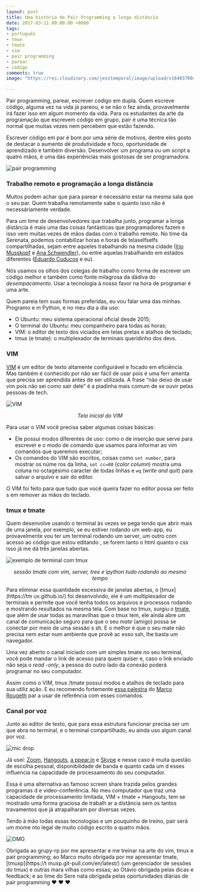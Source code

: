 ```yaml
---
layout: post
title: Uma história de Pair Programming a longa distância
date: 2017-03-11 00:00:00 +0000
tags:
- português
- tmux
- tmate
- vim
- pair programming
- parear
- código
comments: true
image: "https://res.cloudinary.com/jesstemporal/image/upload/v1640370040/covers/variados_aanizj.png"

---
```

Pair programming, parear, escrever código em dupla. Quem escreve código, alguma
vez na vida já pareou, e se não o fez ainda, provavelmente irá fazer isso em algum
momento da vida. Para os estudantes da arte da programação que escrevem código em
grupo, pair é uma técnica tão normal que muitas vezes nem percebem que estão fazendo.

Escrever código em par é bom por uma série de motivos, dentre eles gosto de destacar
o aumento de produtividade e foco, oportunidade de aprendizado e também diversão.
Desenvolver um programa ou um script a quatro mãos, é uma das experiências mais
gostosas de ser programadora.

![pair programming](http://ljdchost.com/4k7kp0I.gif)

### Trabalho remoto e programação a longa distância

Muitos podem achar que para parear é necessário estar na mesma sala que o seu par.
Quem trabalha remotamente sabe o quanto isso não é necessáriamente verdade.

Para um time de desenvolvedores que trabalha junto, programar a longa distância
é mais uma das coisas fantásticas que programadores fazem e isso vem muitas vezes
de mãos dadas com o trabalho remoto. No time da Serenata, podemos contabilizar horas
e horas de telaselfselfs compartilhadas, sejam entre aqueles trabalhando na mesma cidade
([Irio Musskopf](https://twitter.com/irio) e [Ana Schwendler](https://twitter.com/anaschwendler)),
ou entre aquelas trabalhando em estados diferentes ([Eduardo Cuducos](https://twitter.com/cuducos)
e eu).

Nós usamos os olhos dos colegas de trabalho como forma de escrever um código melhor
e também como fonte milagrosa da dádiva do _desempacamento_. Usar a tecnologia à
nosso favor na hora de programar é uma arte.

Quem pareia tem suas formas preferidas, eu vou falar uma das minhas. Programo e
m Python, e no meu dia a dia uso:

* O Ubuntu: meu sistema operacional oficial desde 2015;
* O terminal do Ubuntu: meu companheiro para todas as horas;
* VIM: o editor de texto dos viciados em telas pretas e atalhos de teclado;
* tmux (e tmate): o multiplexador de terminais queridinho dos devs.

### VIM

[VIM](http://www.vim.org/) é um editor de texto altamente configurável e focado
em eficiência. Mas também é conhecido por não ser fácil de usar pois é uma ferr
amenta que precisa ser aprendida antes de ser utilizada. A frase “não deixo de
usar vim pois não sei como sair dele” é a piadinha mais comum de se ouvir pelas
pessoas de tech.

![VIM](http://i.imgur.com/B5rKp2z.png)
<center>
<i>Tela inicial do VIM</i>
</center>

Para usar o VIM você precisa saber algumas coisas básicas:

* Ele possui modos diferentes de uso: como o de inserção que serve para escrever
e o modo de comando que usamos para informar ao vim comandos que queremos executar;
* Os comandos do VIM são escritos, coisas como `set number`, para mostrar os núme
ros da linha, `set cc=80` (_color column_) mostra uma coluna no octagésimo caracter
de todas linhas e `wq` (_write and quit_) para salvar o arquivo e sair do editor.

O VIM foi feito para que tudo que você queira fazer no editor possa ser feito s
em remover as mãos do teclado.

### tmux e tmate
Quem desenvolve usando o terminal às vezes se pega tendo que abrir mais de uma
janela, por exemplo, se eu estiver rodando um web-app, eu provavelmente vou ter
um terminal rodando um server, um outro com acesso ao código que estou editando
, se forem tanto o html quanto o css isso já me dá três janelas abertas.

![exemplo de terminal com tmux](http://i.imgur.com/kzMTb12.png)
<center>
<i>sessão tmate com  vim, server, tree e ipython tudo rodando ao mesmo tempo</i>
</center>

Para eliminar essa quantidade excessiva de janelas abertas, o [tmux](https://tm
ux.github.io/) foi desenvolvido, ele é um multiplexador de terminais e permite
que você tenha todos os arquivos e processos rodando e mostrando resultados na
mesma tela. Com base no tmux, surgiu o [tmate](https://tmate.io/), que além de
usar todas as maravilhas que o tmux tem, ele ainda abre um canal de comunicação
seguro para que o seu _mate_ (amigo) possa se conectar por meio de uma sessão s
sh. E o melhor é que o seu mate não precisa nem estar num ambiente que provê ac
esso ssh, lhe basta um navegador.

Uma vez aberto o canal iniciado com um simples tmate no seu terminal, você pode
mandar o link de acesso para quem quiser e, caso o link enviado não seja o _read
-only_, a pessoa do outro lado da conexão poderá programar no seu computador.

Assim como o VIM, tmux /tmate possui modos e atalhos de teclado para sua utiliz
ação. E eu recomendo fortemente [essa palestra](https://gist.github.com/rougeth/db185fc21c376ece8fc6) do [Marco Rougeth](https://twitter.com/marcorougeth) par
a usar de referência com esses comandos.

### Canal por voz
Junto ao editor de texto, que para essa estrutura funcionar precisa ser um que
abra no terminal, e o terminal compartilhado, eu ainda uso algum canal por voz.

![mic drop](http://68.media.tumblr.com/7d98d3b163734d963c7629a495868009/tumblr_inline_nuqb7jzcCU1rfr6lu_500.gif)

Já usei: [Zoom](https://zoom.us/), [Hangouts](https://hangouts.google.com/), [a
ppear.in](https://appear.in/) e [Skype](https://www.skype.com/en/) e nesse caso
é muita questão de escolha pessoal, disponibilidade de banda e quanto cada um d
esses influencia na capacidade de processamento do seu computador.

Essa é uma alternativa ao famoso screen share trazida pelos grandes programas d
e video-conferência. No meu computador que traz uma capacidade de processamento
limitada, VIM + tmate + Hangouts, tem se mostrado uma forma graciosa de trabalh
ar a distância sem os tantos travamentos que já atrapalharam por diversas vezes.

Tendo à mão todas essas tecnologias e um pouquinho de treino, pair será um mome
nto legal de muito código escrito a quatro mãos.

![OMG](https://media4.giphy.com/media/TXJiSN8vCERuE/giphy.gif)

Obrigada ao grupy-rp por me apresentar e me treinar na arte do vim, tmux e pair
programming; ao Marco muito obrigada por me apresentar tmate, [tmuxp](https://t
muxp.git-pull.com/en/latest/) (um gerenciador de sessões do tmux) e outras mara
vilhas como essas; ao Otávio obrigada pelas dicas e feedback; e ao time do Sere
nata obrigada pelas oportunidades diárias de pair programming ❤ ❤ ❤